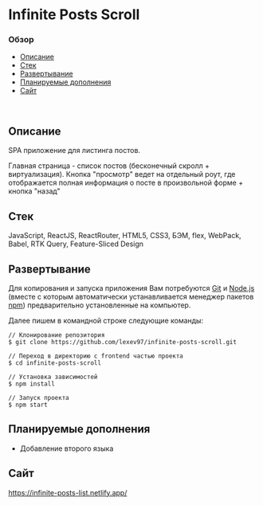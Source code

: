 # **Infinite Posts Scroll**

### Обзор

- [Описание](#описание)
- [Стек](#стек)
- [Развертывание](#развертывание)
- [Планируемые дополнения](#планируемые-дополнения)
- [Сайт](#сайт)

<br>

## Описание

SPA приложение для листинга постов.

Главная страница - список постов (бесконечный скролл + виртуализация). Кнопка "просмотр" ведет на отдельный роут, где отображается полная информация о посте в произвольной форме + кнопка "назад"

## Стек

JavaScript, ReactJS, ReactRouter, HTML5, CSS3, БЭМ, flex, WebPack, Babel, RTK Query, Feature-Sliced Design

## Развертывание

Для копирования и запуска приложения Вам потребуются [Git](https://git-scm.com/) и [Node.js](https://nodejs.org/en/download/) (вместе с которым автоматически устанавливается менеджер пакетов [npm](http://npmjs.com/)) предварительно установленные на компьютер.

Далее пишем в командной строке следующие команды:

```
// Клонирование репозитория
$ git clone https://github.com/lexev97/infinite-posts-scroll.git

// Переход в директорию с frontend частью проекта
$ cd infinite-posts-scroll

// Установка зависимостей
$ npm install

// Запуск проекта
$ npm start
```

## Планируемые дополнения

- Добавление второго языка

## Сайт

https://infinite-posts-list.netlify.app/